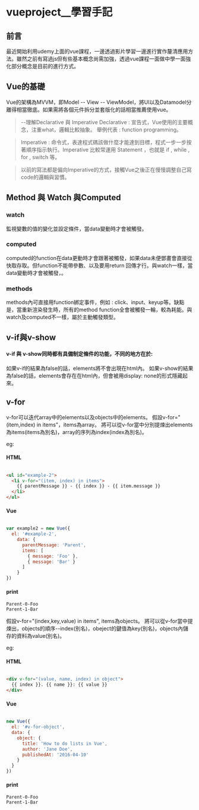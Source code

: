 # vueproject__學習手記


## 前言

最近開始利用udemy上面的vue課程，一邊透過影片學習一邊進行實作釐清應用方法。雖然之前有寫過js但有些基本概念尚需加強，透過vue課程一面做中學一面強化部分概念是目前的進行方式。


## Vue的基礎

Vue的架構為MVVM，即Model -- View -- ViewModel，將UI以及Datamodel分離得相當徹底。如果需將各個元件拆分並套版化的話相當推薦使用vue。

> --理解Declarative 與 Imperative
> Declarative : 宣告式，Vue使用的主要概念，注重what，邏輯比較抽象。
> 舉例代表 : function programming。

> Imperative : 命令式，表達程式碼該做什麼才能達到目標，程式一步一步按著順序指示執行。Imperative 比較常運用 Statement ，也就是 if , while , for , switch 等。

> 以前的寫法都是偏向Imperative的方式，接觸Vue之後正在慢慢調整自己寫code的邏輯與習慣。


## Method 與 Watch 與Computed


### watch
監視變數的值的變化並設定條件，當data變動時才會被觸發。

### computed
computed的function在data更動時才會跟著被觸發，如果data未便鄧畫會直接從快取存取。但function不能帶參數、以及要用return 回傳才行。與watch一樣，當data變動時才會被觸發，。

### methods 
methods內可直接用function綁定事件，例如 : click、input、keyup等。缺點是，當重新渲染發生時，所有的method function全會被觸發一輪，較為耗能。與watch及computed不一樣，屬於主動觸發類型。


## v-if與v-show


#### v-if 與 v-show同時都有具備制定條件的功能，不同的地方在於: 

如果v-if的結果為false的話，elements將不會出現在html內。
如果v-show的結果為false的話，elements會存在在html內，但會被用display: none的形式隱藏起來。


## v-for


v-for可以迭代array中的elements以及objects中的elements。
假設v-for="(item,index) in items"，items為array。
將可以從v-for當中分別提煉出elements為items(items為別名)，array的序列為index(index為別名)。

eg:

#### HTML

```HTML

<ul id="example-2">
  <li v-for="(item, index) in items">
    {{ parentMessage }} - {{ index }} - {{ item.message }}
  </li>
</ul>

```

#### Vue

```js

var example2 = new Vue({
  el: '#example-2',
    data: {
      parentMessage: 'Parent',
      items: [
        { message: 'Foo' },
        { message: 'Bar' }
      ]
    }
})

```

#### print

    Parent-0-Foo
    Parent-1-Bar
    


假設v-for="(index,key,value) in items", items為objects。
將可以從v-for當中提煉出，objects的順序--index(別名)，obeject的鍵值為key(別名)，objects內儲存的資料為value(別名)。

eg:

#### HTML

```HTML

<div v-for="(value, name, index) in object">
  {{ index }}. {{ name }}: {{ value }}
</div>

```
#### Vue

```js

new Vue({
  el: '#v-for-object',
  data: {
    object: {
      title: 'How to do lists in Vue',
      author: 'Jane Doe',
      publishedAt: '2016-04-10'
    }
  }
})

```
#### print

    Parent-0-Foo
    Parent-1-Bar
